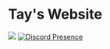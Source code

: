 # Tay's Website
[![](https://dcbadge.limes.pink/api/server/VwxvVTxRp2)](https://discord.gg/VwxvVTxRp2)
[![Discord Presence](https://lanyard.cnrad.dev/api/:id)](https://discord.com/users/:id)